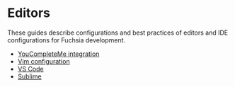 # Editors

These guides describe configurations and best practices of editors and IDE
configurations for Fuchsia development.

* [YouCompleteMe integration](development/editors/youcompleteme.md)
* [Vim configuration](vim.md)
* [VS Code](development/editors/vscode/README.md)
* [Sublime](development/editors/sublime.md)